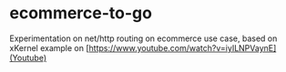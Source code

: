 # ecommerce-to-go
Experimentation on net/http routing on ecommerce use case, based on xKernel example on [https://www.youtube.com/watch?v=iyILNPVaynE](Youtube)

